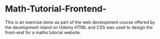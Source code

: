 # Math-Tutorial-Frontend-
This is an exercise done as part of the web development course offered by the development island on Udemy
HTML and CSS was used to design the front-end for a maths tutorial website.
